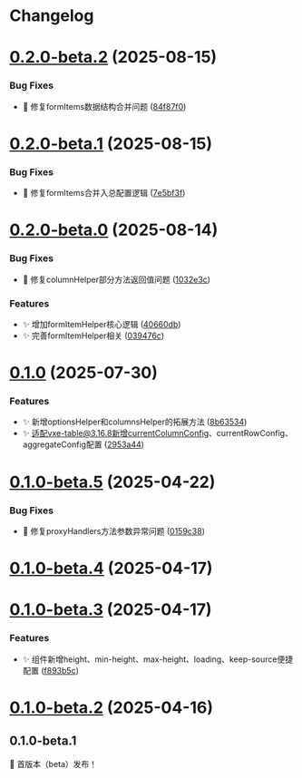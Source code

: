 # Changelog



# [0.2.0-beta.2](https://github.com/erqianyi/vxe-table-middleware/compare/v0.2.0-beta.1...v0.2.0-beta.2) (2025-08-15)


### Bug Fixes

* :bug: 修复formItems数据结构合并问题 ([84f87f0](https://github.com/erqianyi/vxe-table-middleware/commit/84f87f0ede76a5af9b70766a373584b7c23fd9fd))

# [0.2.0-beta.1](https://github.com/erqianyi/vxe-table-middleware/compare/v0.2.0-beta.0...v0.2.0-beta.1) (2025-08-15)


### Bug Fixes

* :bug: 修复formItems合并入总配置逻辑 ([7e5bf3f](https://github.com/erqianyi/vxe-table-middleware/commit/7e5bf3f9ba2ec9fb70196e55e1809ee655cf9358))

# [0.2.0-beta.0](https://github.com/erqianyi/vxe-table-middleware/compare/v0.1.0...v0.2.0-beta.0) (2025-08-14)


### Bug Fixes

* :bug: 修复columnHelper部分方法返回值问题 ([1032e3c](https://github.com/erqianyi/vxe-table-middleware/commit/1032e3ce9ca6839de5fd3fc40bb8394ce1289c3e))


### Features

* :sparkles: 增加formItemHelper核心逻辑 ([40660db](https://github.com/erqianyi/vxe-table-middleware/commit/40660db68e27b8c013b65664ab3884533ef8855b))
* :sparkles: 完善formItemHelper相关 ([039476c](https://github.com/erqianyi/vxe-table-middleware/commit/039476c35cd0429d1086efaf8b948515d53255e0))

# [0.1.0](https://github.com/erqianyi/vxe-table-middleware/compare/v0.1.0-beta.5...v0.1.0) (2025-07-30)


### Features

* :sparkles: 新增optionsHelper和columnsHelper的拓展方法 ([8b63534](https://github.com/erqianyi/vxe-table-middleware/commit/8b63534957849f5d2586d16687bcfea642dab679))
* :sparkles: 适配vxe-table@3.16.8新增currentColumnConfig、currentRowConfig、aggregateConfig配置 ([2953a44](https://github.com/erqianyi/vxe-table-middleware/commit/2953a44b868f97ad078329005a77dc8bcb394fcf))

# [0.1.0-beta.5](https://github.com/erqianyi/vxe-table-middleware/compare/v0.1.0-beta.4...v0.1.0-beta.5) (2025-04-22)


### Bug Fixes

* :bug: 修复proxyHandlers方法参数异常问题 ([0159c38](https://github.com/erqianyi/vxe-table-middleware/commit/0159c3871d890eeb15aecbdbe9ac857767a7fdab))

# [0.1.0-beta.4](https://github.com/erqianyi/vxe-table-middleware/compare/v0.1.0-beta.3...v0.1.0-beta.4) (2025-04-17)

# [0.1.0-beta.3](https://github.com/erqianyi/vxe-table-middleware/compare/v0.1.0-beta.2...v0.1.0-beta.3) (2025-04-17)


### Features

* :sparkles: 组件新增height、min-height、max-height、loading、keep-source便捷配置 ([f893b5c](https://github.com/erqianyi/vxe-table-middleware/commit/f893b5c371d16046282c5c87d71b0bccb91e35d3))

# [0.1.0-beta.2](https://github.com/erqianyi/vxe-table-middleware/compare/v0.1.0-beta.1...v0.1.0-beta.2) (2025-04-16)

## 0.1.0-beta.1

:tada: 首版本（beta）发布！
